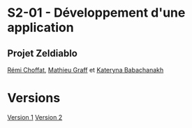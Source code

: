 # S2-01 - Développement d'une application
## Projet Zeldiablo

[Rémi Choffat](https://github.com/remi-choffat), [Mathieu Graff](https://github.com/Cesareuh) et [Kateryna Babachanakh](https://github.com/katrinltvnv)  

# Versions
[Version 1](https://github.com/remi-choffat/2024_Zeldiablo_remi-choffat_Cesareuh_katrinltvnv/tree/main/documents/version_1/)
[Version 2](https://github.com/remi-choffat/2024_Zeldiablo_remi-choffat_Cesareuh_katrinltvnv/tree/main/documents/version_2/)

